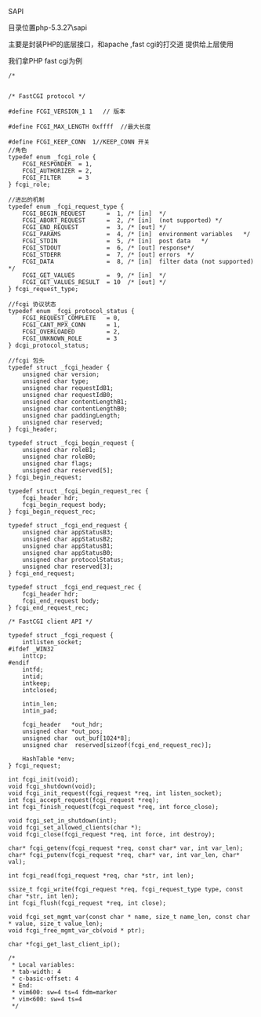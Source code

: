 SAPI

目录位置php-5.3.27\sapi


主要是封装PHP的底层接口，和apache ,fast cgi的打交道
提供给上层使用

我们拿PHP fast cgi为例

 
    
    /*
       
    
    /* FastCGI protocol */
    
    #define FCGI_VERSION_1 1   // 版本
    
    #define FCGI_MAX_LENGTH 0xffff  //最大长度
    
    #define FCGI_KEEP_CONN  1//KEEP_CONN 开关
    //角色
    typedef enum _fcgi_role {
    	FCGI_RESPONDER	= 1,  
    	FCGI_AUTHORIZER	= 2,
    	FCGI_FILTER		= 3
    } fcgi_role;
    
    //进出的机制
    typedef enum _fcgi_request_type {
    	FCGI_BEGIN_REQUEST		=  1, /* [in]  */
    	FCGI_ABORT_REQUEST		=  2, /* [in]  (not supported) */
    	FCGI_END_REQUEST		=  3, /* [out] */
    	FCGI_PARAMS				=  4, /* [in]  environment variables   */
    	FCGI_STDIN				=  5, /* [in]  post data   */
    	FCGI_STDOUT				=  6, /* [out] response*/
    	FCGI_STDERR				=  7, /* [out] errors  */
    	FCGI_DATA				=  8, /* [in]  filter data (not supported) */
    	FCGI_GET_VALUES			=  9, /* [in]  */
    	FCGI_GET_VALUES_RESULT	= 10  /* [out] */
    } fcgi_request_type;
    
    //fcgi 协议状态
    typedef enum _fcgi_protocol_status {
    	FCGI_REQUEST_COMPLETE	= 0,
    	FCGI_CANT_MPX_CONN		= 1,
    	FCGI_OVERLOADED			= 2,
    	FCGI_UNKNOWN_ROLE		= 3
    } dcgi_protocol_status;
    
    //fcgi 包头
    typedef struct _fcgi_header {
    	unsigned char version;
    	unsigned char type;
    	unsigned char requestIdB1;
    	unsigned char requestIdB0;
    	unsigned char contentLengthB1;
    	unsigned char contentLengthB0;
    	unsigned char paddingLength;
    	unsigned char reserved;
    } fcgi_header;
    
    typedef struct _fcgi_begin_request {
    	unsigned char roleB1;
    	unsigned char roleB0;
    	unsigned char flags;
    	unsigned char reserved[5];
    } fcgi_begin_request;
    
    typedef struct _fcgi_begin_request_rec {
    	fcgi_header hdr;
    	fcgi_begin_request body;
    } fcgi_begin_request_rec;
    
    typedef struct _fcgi_end_request {
    	unsigned char appStatusB3;
    	unsigned char appStatusB2;
    	unsigned char appStatusB1;
    	unsigned char appStatusB0;
    	unsigned char protocolStatus;
    	unsigned char reserved[3];
    } fcgi_end_request;
    
    typedef struct _fcgi_end_request_rec {
    	fcgi_header hdr;
    	fcgi_end_request body;
    } fcgi_end_request_rec;
    
    /* FastCGI client API */
    
    typedef struct _fcgi_request {
    	intlisten_socket;
    #ifdef _WIN32
    	inttcp;
    #endif
    	intfd;
    	intid;
    	intkeep;
    	intclosed;
    
    	intin_len;
    	intin_pad;
    
    	fcgi_header   *out_hdr;
    	unsigned char *out_pos;
    	unsigned char  out_buf[1024*8];
    	unsigned char  reserved[sizeof(fcgi_end_request_rec)];
    
    	HashTable *env;
    } fcgi_request;
    
    int fcgi_init(void);
    void fcgi_shutdown(void);
    void fcgi_init_request(fcgi_request *req, int listen_socket);
    int fcgi_accept_request(fcgi_request *req);
    int fcgi_finish_request(fcgi_request *req, int force_close);
    
    void fcgi_set_in_shutdown(int);
    void fcgi_set_allowed_clients(char *);
    void fcgi_close(fcgi_request *req, int force, int destroy);
    
    char* fcgi_getenv(fcgi_request *req, const char* var, int var_len);
    char* fcgi_putenv(fcgi_request *req, char* var, int var_len, char* val);
    
    int fcgi_read(fcgi_request *req, char *str, int len);
    
    ssize_t fcgi_write(fcgi_request *req, fcgi_request_type type, const char *str, int len);
    int fcgi_flush(fcgi_request *req, int close);
    
    void fcgi_set_mgmt_var(const char * name, size_t name_len, const char * value, size_t value_len);
    void fcgi_free_mgmt_var_cb(void * ptr);
    
    char *fcgi_get_last_client_ip();
    
    /*
     * Local variables:
     * tab-width: 4
     * c-basic-offset: 4
     * End:
     * vim600: sw=4 ts=4 fdm=marker
     * vim<600: sw=4 ts=4
     */
    




